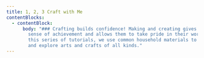 ```yaml
---
title: 1, 2, 3 Craft with Me
contentBlocks:
  - contentBlock:
      body: "### Crafting builds confidence! Making and creating gives children a
        sense of achievement and allows them to take pride in their work. In
        this series of tutorials, we use common household materials to construct
        and explore arts and crafts of all kinds."
---
```

